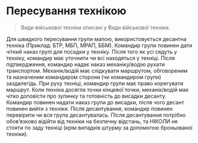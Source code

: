 # Пересування технікою

> Види військової техніки описані у Види військової техніки.

Для швидкого пересування групи мапою, використовується десантна техніка (Приклад: БТР, МБП, МРАП, ББМ). Командир групи повинен дати чіткий наказ групі для посадки у техніку. Після того як усі сядуть у техніку, командир має уточнити чи всі находяться у техніці. Після підтвердження, командир надає наказ механіку/водію рухати транспортом. 
Механік/водій має слідкувати маршрутом,  обговореним та назначеним командиром сторони (чи командиром групи) заздалегідь. При руху техніці, командир групи має право корегувати маршрут. 
Коли техніка досягла точки кінцевої точки, механік/водій має чітко доповісти про зупинку та готовність до висадки десанту. Командир повинен надати наказ групи до висадки, після чого десант повинен вийти з техніки. 
Після десантування, командир повинен перевірити чи вся група десантувалась. Після десантування потрібно обовʼязково відійти від техніки на безпечну відстань, та НІКОЛИ не стояти по заду техніці (крім випадків штурму за допомогою броньованої техніки).
